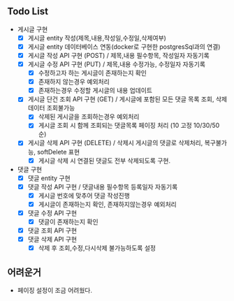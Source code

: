 ## Todo List
- 게시글 구현
  - [X] 게시글 entity 작성(제목,내용,작성일,수정일,삭제여부)
  - [X] 게시글 entity 데이터베이스 연동(docker로 구현한 postgresSql과의 연결)
  - [X] 게시글 작성 API 구현 (POST) / 제목,내용 필수항목, 작성일자 자동기록
  - [X] 게시글 수정 API 구현 (PUT) / 제목,내용 수정가능, 수정일자 자동기록
    - [X] 수정하고자 하는 게시글이 존재하는지 확인
    - [X] 존재하지 않는경우 예외처리
    - [X] 존재하는경우 수정할 게시글의 내용 업데이트
  - [X] 게시글 단건 조회 API 구현 (GET) / 게시글에 포함된 모든 댓글 목록 조회, 삭제데이터 조회불가능
    - [X] 삭제된 게시글을 조회하는경우 예외처리
    - [X] 게시글 조회 시 함께 조회되는 댓글목록 페이징 처리 (10 고정 10/30/50 순)
  - [X] 게시글 삭제 API 구현 (DELETE) / 삭제시 게시글의 댓글로 삭제처리, 복구불가능, softDelete 표현
    - [X] 게시글 삭제 시 연결된 댓글도 전부 삭제되도록 구현.

- 댓글 구현
  - [X] 댓글 entity 구현
  - [X] 댓글 작성 API 구현 / 댓글내용 필수항목 등록일자 자동기록
    - [X] 게시글 번호에 맞추어 댓글 작성진행
    - [X] 게시글이 존재하는지 확인, 존재하지않는경우 예외처리
  - [X] 댓글 수정 API 구현
    - [X] 댓글이 존재하는지 확인
  - [X] 댓글 조회 API 구현
  - [X] 댓글 삭제 API 구현
    - [X] 삭제 후 조회,수정,다시삭제 불가능하도록 설정

## 어려운거
- 페이징 설정이 조금 어려웠다.